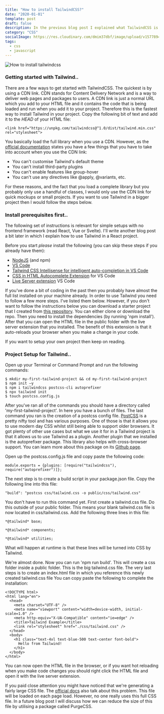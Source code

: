 ```yaml
---
title: "How to install TailwindCSS?"
date: "2020-01-01"
template: post
draft: false
description: In the previous blog post I explained what TailwindCSS is. In this post we will install the framework and discuss the various ways you can actually install it. This might not be one of the most exciting blog post out there, but it's more of an exercise and a resource for myself.
category: "CSS"
socialImage: https://res.cloudinary.com/dmim37dbf/image/upload/v1577894799/tailwind/How_to_install.png
tags:
  - css
  - javascript
---
```


![How to install tailwindcss](https://res.cloudinary.com/dmim37dbf/image/upload/v1577894799/tailwind/How_to_install.png)

### Getting started with Tailwind..

There are a few ways to get started with TailwindCSS. The quickest is by using a CDN link. CDN stands for Content Delivery Network and is a way to deliver web pages and packages to users. A CDN link is just a normal URL which you add to your HTML file and it contains the code that is being loaded and run when you add it to your project. Therefore this is the fastest way to install Tailwind in your project. Copy the following bit of text and add it to the _HEAD_ of your HTML file:

    <link href="https://unpkg.com/tailwindcss@^1.0/dist/tailwind.min.css" rel="stylesheet">

You basically load the full library when you use a CDN. However, as the [official documentation](https://tailwindcss.com/docs/installation/#using-tailwind-via-cdn) states you have a few things that you have to take into account when you use the CDN link:

- You can't customise Tailwind's default theme
- You can't install third-party plugins
- You can't enable features like group-hover
- You can't use any directives like @apply, @variants, etc.

For these reasons, and the fact that you load a complete library but you probably only use a handful of classes, I would only use the CDN link for quick mockups or small projects. If you want to use Tailwind in a bigger project then I would follow the steps below.

### Install prerequisites first..

The following set of instructions is relevant for simple setups with no frontend framework (read React, Vue or Svelte). I'll write another blog post a bit later in which I explain how to use Tailwind in a React project.

Before you start _please_ install the following (you can skip these steps if you already have them):

- [NodeJS](https://nodejs.org/en/) (and npm)
- [VS Code](https://code.visualstudio.com/)
- [Tailwind CSS Intellisense for intelligent auto-completion in VS Code](https://marketplace.visualstudio.com/items?itemName=bradlc.vscode-tailwindcss)
- [CSS in HTML Autocomplete Extension](https://marketplace.visualstudio.com/items?itemName=ecmel.vscode-html-css) for VS Code
- [Live Server extension](https://marketplace.visualstudio.com/items?itemName=ritwickdey.LiveServer) VS Code

If you've done a bit of coding in the past then you probably have almost the full list installed on your machine already. In order to use Tailwind you need to follow a few more steps. I've listed them below. However, if you don't want to follow the instructions below you can download a starter project that I created from [this repository](https://github.com/andre347/tailwind-starter). You can either clone or download the repo. Then you need to install the dependencies (by running 'npm install'). After that you can open the HTML file in the public folder with the live server extension that you installed. The benefit of this extension is that it auto-reloads your browser when you make a change in your code.

If you want to setup your own project then keep on reading.

### Project Setup for Tailwind..

Open up your Terminal or Command Prompt and run the following commands:

    $ mkdir my-first-tailwind-project && cd my-first-tailwind-project
    $ npm init —y
    $ npm i tailwindcss postcss-cli autoprefixer
    $ npx tailwind init
    $ touch postcss.config.js

After you've ran all of the commands you should have a directory called 'my-first-tailwind-project'. In here you have a bunch of files. The last command you ran is the creation of a postcss config file. [PostCSS](https://github.com/postcss/postcss) is a pretty nifty tool and has various purposes. One of those is that it allows you to use modern day CSS whilst still being able to support older browsers. It got plenty of other use cases but what we use it for in a Tailwind project is that it allows us to use Tailwind as a plugin. Another plugin that we installed is the autoprefixer package. This library also helps with cross-browser support. You can learn more about this package on its [Github page](https://github.com/postcss/autoprefixer).

Open up the postcss.config.js file and copy paste the following code:

    module.exports = {plugins: [require("tailwindcss"), require("autoprefixer")]};

The next step is to create a build script in your package.json file. Copy the following line into this file:

    "build": "postcss css/tailwind.css -o public/css/tailwind.css"

You don't have to run this command yet. First create a tailwind.css file. Do this outside of your public folder. This means your blank tailwind.css file is now located in css/tailwind.css. Add the following three lines in this file:

    *@tailwind* base;

    *@tailwind* components;

    *@tailwind* utilities;

What will happen at runtime is that these lines will be turned into CSS by Tailwind.

We're almost done. Now you can run 'npm run build'. This will create a css folder inside a public folder. This is the big tailwind.css file. The very last steps is to create an index.html file in which you reference this newly created tailwind.css file You can copy paste the following to complete the installation:

    <!DOCTYPE html>
    <html lang="en">
      <head>
        <meta charset="UTF-8" />
        <meta name="viewport" content="width=device-width, initial-scale=1.0" />
        <meta http-equiv="X-UA-Compatible" content="ie=edge" />
        <title>Tailwind Example</title>
        <link rel="stylesheet" href="./css/tailwind.css" />
      </head>
      <body>
        <h1 class="text-4xl text-blue-500 text-center font-bold">
          Hello from Tailwind!
        </h1>
      </body>
    </html>

You can now open the HTML file in the browser, or if you want hot reloading when you make code changes you should right click the HTML file and open it with the live server extension.

If you paid close attention you might have noticed that we're generating a fairly large CSS file. The [official docs](https://tailwindcss.com/docs/controlling-file-size) also talk about this problem. This file will be loaded on each page load. However, no one really uses this full CSS file. In a future blog post I will discuss how we can reduce the size of this file by utilising a package called PurgeCSS.

